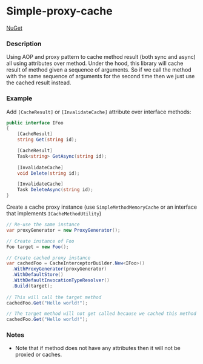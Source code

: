 # Simple-proxy-cache

[NuGet](https://www.nuget.org/packages/SimpleProxyCache/)

### Description
Using AOP and proxy pattern to cache method result (both sync and async) all using attributes over method. Under the hood, this library will cache result of method given a sequence of arguments. So if we call the method with the same sequence of arguments for the second time then we just use the cached result instead.

### Example
Add `[CacheResult]` or `[InvalidateCache]` attribute over interface methods:

```csharp
public interface IFoo
{
    [CacheResult]
    string Get(string id);

    [CacheResult]
    Task<string> GetAsync(string id);
    
    [InvalidateCache]
    void Delete(string id);

    [InvalidateCache]
    Task DeleteAsync(string id);
}
```

Create a cache proxy instance (use `SimpleMethodMemoryCache` or an interface that implements `ICacheMethodUtility`)
```csharp
// Re-use the same instance
var proxyGenerator = new ProxyGenerator();

// Create instance of Foo
Foo target = new Foo();

// Create cached proxy instance
var cachedFoo = CacheInterceptorBuilder.New<IFoo>()
  .WithProxyGenerator(proxyGenerator)
  .WithDefaultStore()
  .WithDefaultInvocationTypeResolver()
  .Build(target);
  
// This will call the target method
cachedFoo.Get("Hello world!");

// The target method will not get called because we cached this method with "Hello world!" argument
cachedFoo.Get("Hello world!");
```

### Notes
- Note that if method does not have any attributes then it will not be proxied or caches.
